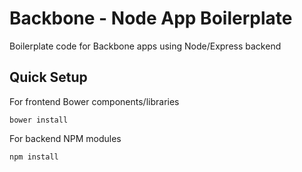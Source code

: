 Backbone - Node App Boilerplate
================================

Boilerplate code for Backbone apps using Node/Express backend

Quick Setup
------------------

For frontend Bower components/libraries
```
bower install
```
For backend NPM modules
```
npm install
```
